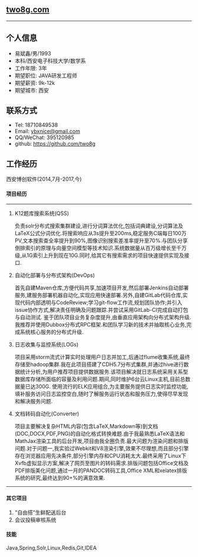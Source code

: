 ## [two8g.com](http://two8g.com/)
------

## 个人信息  
 - 易斌鑫/男/1993  
 - 本科/西安电子科技大学/数学系  
 - 工作年限: 3年  
 - 期望职位: JAVA研发工程师  
 - 期望薪资: 9k-12k  
 - 期望城市: 西安  
 
## 联系方式  
 - Tel: 18710849538
 - Email: ybxnice@gmail.com
 - QQ/WeChat: 395120985
 - github: https://github.com/two8g
 
## 工作经历  

  西安博创软件(2014,7月-2017,今)
  
#### 项目经历  

------  

1. K12题库搜索系统(QSS)  
    
    负责solr分布式搜索集群建设,进行分词算法优化,包括词典建设,分词算法及LaTeX公式分词优化.将搜索响应从3s提升至200ms,稳定服务C端每日100万PV,文本搜索查全率提升到90%,图像识别搜索差准率提升至70%.与团队分享倒排索引的原理与向量空间模型等技术知识.系统数据量从百万级增长至千万级,从1G索引上升到现在10G.同时,给其它有搜索需求的项目快速提供实现及接口.

2. 自动化部署与分布式架构(DevOps)  

    首先自建Maven仓库,方便代码共享,加速项目开发,然后部署Jenkins自动部署服务,建服务部署机器自动化,实现应用快速部署.另外,自建GitLab代码仓库,实现代码内部透明与CodeReview;学习git-flow工作流,规划团队协作;并引入issue协作方式,解决责任明确及问题跟踪.并尝试采用GitLab-CI完成自动打包与自动测试.
    鉴于团队项目业务复杂度提升,由垂直应用架构向分布式架构升级.我推荐并使用Dubbox分布式RPC框架.和团队学习新的技术并抽取核心业务,完成系统核心服务的分布式升级.
    
3. 日志收集与监控系统(LOGs)  
    
    项目采用storm流式计算实时处理用户日志并加工,后通过flume收集系统,最终存储至hadoop集群.我在此项目搭建了CDH5.7分布式集群,并通过hive进行数据统计分析,为用户推荐项目提供数据服务.该项目解决就日志系统采用关系型数据库存储所面临的容量及利用问题.期间,同时维护6台云Linux主机,目前总数据量已达300G.
    使用流行的ELK应用组合,为主要服务提供日志实时监控功能,填补服务访问日志监控空白,随时了解服务运行状态和服务压力,使得尽早发现和解决服务问题.

4. 文档转码自动化(Converter)  
    
    项目主要解决复杂HTML内容(包含LaTeX,Markdown等)到文档(DOC,DOCX,PDF,PNG)的自动化格式转换难题.由于我最熟悉LaTeX语法和MathJax渲染工具的后台开发,项目由我全圈负责.最大问题为渲染问题和排版问题.对于问题一,我实验过Webkit和V8渲染引擎,效果不尽理想,而且部分引擎存在浏览器应用先决条件,部分引擎内存和CPU消耗太大.最终采用了Linux下Xvfb虚拟显示方案,解决了网页至图片的转码需求.排版问题包括Office文档及PDF排版美化问题,通过一月的PANDOC转码工具,Office XML和xelatex排版系统的研究,最终达到90+%的满意效果.

------  

#### 其它项目  

1. "自由搭"生鲜配送后台  
2. 会议投稿审核系统  

#### 技能

Java,Spring,Solr,Linux,Redis,Git,IDEA
